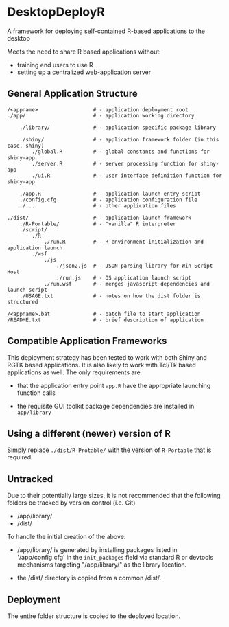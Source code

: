 # DesktopDeployR
A framework for deploying self-contained R-based applications to the desktop

Meets the need to share R based applications without:
* training end users to use R
* setting up a centralized web-application server


General Application Structure
-----------------------------
```
/<appname>					# - application deployment root
./app/						# - application working directory

	./library/				# - application specific package library
	
	./shiny/				# - application framework folder (in this case, shiny)
		./global.R			# - global constants and functions for shiny-app
		./server.R			# - server processing function for shiny-app
		./ui.R				# - user interface definition function for shiny-app
	
	./app.R					# - application launch entry script
	./config.cfg			# - application configuration file
	./...					# - other application files
	
./dist/						# - application launch framework
	./R-Portable/			# - "vanilla" R interpreter
	./script/
		./R
			./run.R			# - R environment initialization and application launch
		./wsf
			./js
				./json2.js	# - JSON parsing library for Win Script Host
				./run.js	# - OS application launch script
			./run.wsf		# - merges javascript dependencies and launch script
	./USAGE.txt				# - notes on how the dist folder is structured

/<appname>.bat				# - batch file to start application
/README.txt					# - brief description of application
```


Compatible Application Frameworks
---------------------------------
This deployment strategy has been tested to work with both Shiny and RGTK based
applications.  It is also likely to work with Tcl/Tk based applications as well.
The only requirements are

* that the application entry point `app.R` have the appropriate launching
  function calls

* the requisite GUI toolkit package dependencies are installed in `app/library`


Using a different (newer) version of R
--------------------------------------
Simply replace `./dist/R-Protable/` with the version of `R-Portable` that is
required.


Untracked
---------
Due to their potentially large sizes, it is not recommended that the following 
folders be tracked by version control (i.e. Git)
* /app/library/
* /dist/

To handle the initial creation of the above:
* /app/library/ is generated by installing packages listed in '/app/config.cfg'
  in the `init_packages` field via standard R or devtools mechanisms targeting 
  "/app/library/" as the library location.
  
* the /dist/ directory is copied from a common /dist/.


Deployment
----------
The entire folder structure is copied to the deployed location.

